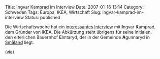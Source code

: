 Title: Ingvar Kamprad im Interview
Date: 2007-01-16 13:14
Category: Schweden
Tags: Europa, IKEA, Wirtschaft
Slug: ingvar-kamprad-im-interview
Status: published

Die Wirtschaftswoche hat ein [interessantes
Interview](http://www.wiwo.de/pswiwo/fn/ww2/sfn/buildww/id/2178/id/238190/fm/0/artpage/0/artprint/0/SH/0/depot/0/index.html)
mit **I**ngvar **K**amprad, dem Gründer von IKEA. Die Abkürzung steht
übrigens für seine Initialen, den elterlichen Bauernhof **E**lmtaryd,
der in der Gemeinde **A**gunnaryd in
[Småland](http://www.fiket.de/2006/10/30/wort-der-woche-smalaenning/)
liegt.

([via](http://www.basicthinking.de/blog/2007/01/15/ingwer-kampad/#comment-207766))

